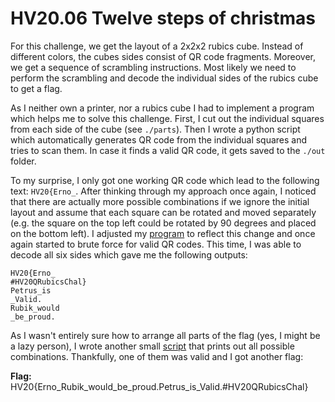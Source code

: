 # HV20.06 Twelve steps of christmas

For this challenge, we get the layout of a 2x2x2 rubics cube. Instead of different colors, the cubes sides consist of QR code fragments. Moreover, we get a sequence of scrambling instructions. Most likely we need to perform the scrambling and decode the individual sides of the rubics cube to get a flag.

As I neither own a printer, nor a rubics cube I had to implement a program which helps me to solve this challenge. First, I cut out the individual squares from each side of the cube (see `./parts`). Then I wrote a python script which automatically generates QR code from the individual squares and tries to scan them. In case it finds a valid QR code, it gets saved to the `./out` folder. 

To my surprise, I only got one working QR code which lead to the following text: `HV20{Erno_`. After thinking through my approach once again, I noticed that there are actually more possible combinations if we ignore the initial layout and assume that each square can be rotated and moved separately (e.g. the square on the top left could be rotated by 90 degrees and placed on the bottom left). I adjusted my [program](./brute-force.py) to reflect this change and once again started to brute force for valid QR codes. This time, I was able to decode all six sides which gave me the following outputs:

```
HV20{Erno_
#HV20QRubicsChal}
Petrus_is
_Valid.
Rubik_would
_be_proud.
```

As I wasn't entirely sure how to arrange all parts of the flag (yes, I might be a lazy person), I wrote another small [script](./build_flag.py) that prints out all possible combinations. Thankfully, one of them was valid and I got another flag:

**Flag:** HV20{Erno_Rubik_would_be_proud.Petrus_is_Valid.#HV20QRubicsChal}